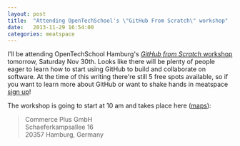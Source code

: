 ```yaml
---
layout: post
title:  "Attending OpenTechSchool's \"GitHub From Scratch\" workshop"
date:   2013-11-29 16:54:00
categories: meatspace
---
```


I'll be attending OpenTechSchool Hamburg's [*GitHub from Scratch* workshop](http://www.meetup.com/opentechschool-hamburg/events/146838202/) tomorrow, Saturday Nov 30th. Looks like there will be plenty of people eager to learn how to start using GitHub to build and collaborate on software. At the time of this writing there're still 5 free spots available, so if you want to learn more about GitHub or want to shake hands in meatspace [sign up](http://www.meetup.com/opentechschool-hamburg/events/146838202/)!

The workshop is going to start at 10 am and takes place here ([maps](http://maps.google.com/maps?q=Sch%C3%A4ferkampsallee+16%2C+Hamburg)):

> Commerce Plus GmbH  
> Schaeferkampsallee 16  
> 20357 Hamburg, Germany  
